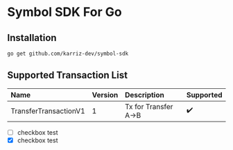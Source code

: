 # Symbol SDK For Go
## Installation
```bash
go get github.com/karriz-dev/symbol-sdk
```

## Supported Transaction List
Name | Version | Description | Supported
:------------ | :-------------| :-------------| :-------------
TransferTransactionV1 | 1 |  Tx for Transfer A->B | :heavy_check_mark:

- [ ] checkbox test
- [x] checkbox test
